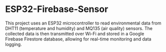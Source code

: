 # ESP32-Firebase-Sensor
This project uses an ESP32 microcontroller to read environmental data from DHT11 (temperature and humidity) and MQ135 (air quality) sensors. The collected data is then transmitted over Wi-Fi and stored in a Google Firebase Firestore database, allowing for real-time monitoring and data logging.
